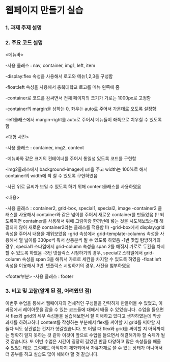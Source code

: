 # 웹페이지 만들기 실습 
### 1. 과제 주제 설명
### 2. 주요 코드 설명
 <메뉴바>

 -사용 클래스 : nav, container, img1, left, item

 -display:flex 속성을 사용해서 로고와 메뉴1,2,3을 구성함

 -float:left 속성을 사용해서 충북대학교 로고를 메뉴 왼쪽에 줌

 -container로 코드를 감싸면서 전체 페이지의 크기가 가로는 1000px로 고정함

 -container의 margin을 상하는 0, 좌우는 auto로 주어서 가운데로 오도록 설정함

 -left클래스에서 margin-right를 auto로 주어서 메뉴들이 좌쪽으로 치우칠 수 있도록 함


 <대형 사진>

 -사용 클래스 : container, img2, content

 -메뉴바와 같은 크기의 컨테이너를 주어서 통일성 있도록 코드를 구현함

 -img2클래스에서 background-image에 url을 주고 width는 100%로 해서 container의 width에 꽉 찰 수 있도록 구현하였음
 
 -사진 위로 글씨가 보일 수 있도록 하기 위해 content클래스를 사용하였음

 <내용>

 -사용 클래스 : container2, grid-box, special1, special2, image
 -container2 클래스를 사용해서 container와 같은 넓이를 주어서 새로운 container를 만들었음
  (!! 되도록이면 container를 사용해서 위에 그림이랑 한꺼번에 넣는 것을 시도해보았는데 해결되지 않아 새로운 container2라는 클래스를 적용함 !!)
 -grid-box에서 display:grid 속성을 주어서 내용을 채워보았음
 -grid 속성에서 grid-template-columns 속성을 사용해서 열 넓이를 330px씩 줘서 삼등분씩 될 수 있도록 하였음
 -1번 맛집 탐방하기의 경우, special1 스타일에서 grid-column 속성을 span 2를 해줘서 가로로 두칸을 차지할 수 있도록 하였음
 -3번 넷플릭스 시청하기의 경우, special2 스타일에서 grid-column 속성을 span 3을 해줘서 가로로 세칸을 차지할 수 있도록 하였음
 -float:left 속성을 이용해서 3번. 넷플릭스 시청하기의 경우, 사진을 첨부하였음

 <footer부분>
 -사용 클래스 : footer 


### 3. 비고 및 고찰(알게 된 점, 어려웠던 점)
  이번주 수업을 통해서 웹페이지의 전체적인 구성들을 간략하게 만들어볼 수 있었고, 이 과정에서 레이아웃을 잡을 수 있는 코드들에 대해서 배울 수 있었습니다. 
 수업을 들으면서 flex와 grid의 세부 속성들을 실습해보면서 잘 이해하고 있다고 생각하였는데 막상 과제를 하려고하니 content를 작성하는 부분에서 flex를 써야할 지 grid를 써야할 지 둘다 써도 상관없는 건지가 헷갈렸습니다. 또 어떨 때 flex와 grid를 써야할 지 아직까지는 명확히 알지 못하는 것 같아 이것이 앞으로 수업을 들으면서 해결해가야 할 숙제가 될 것 같습니다. 또 이번 수업은 시간이 굉장히 길었던 만큼 다양하고 많은 속성들을 배울 수 있었는데요. 그럼에도 아직까지 체화되어서 자유자재로 쓸 수 있는 상태가 아니어서 더 공부를 하고 실습도 많이 해봐야 할 것 같습니다.
